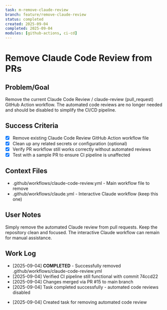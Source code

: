 ```yaml
---
task: m-remove-claude-review
branch: feature/remove-claude-review
status: completed
created: 2025-09-04
completed: 2025-09-04
modules: [github-actions, ci-cd]
---
```


# Remove Claude Code Review from PRs

## Problem/Goal
Remove the current Claude Code Review / claude-review (pull_request) GitHub Action workflow. The automated code reviews are no longer needed and should be disabled to simplify the CI/CD pipeline.

## Success Criteria
- [x] Remove existing Claude Code Review GitHub Action workflow file
- [x] Clean up any related secrets or configuration (optional)
- [x] Verify PR workflow still works correctly without automated reviews
- [x] Test with a sample PR to ensure CI pipeline is unaffected

## Context Files
<!-- Added by context-gathering agent or manually -->
- .github/workflows/claude-code-review.yml - Main workflow file to remove
- .github/workflows/claude.yml - Interactive Claude workflow (keep this one)

## User Notes
Simply remove the automated Claude review from pull requests. Keep the repository clean and focused. The interactive Claude workflow can remain for manual assistance.

## Work Log
- [2025-09-04] **COMPLETED** - Successfully removed .github/workflows/claude-code-review.yml
- [2025-09-04] Verified CI pipeline still functional with commit 74ccd22
- [2025-09-04] Changes merged via PR #15 to main branch
- [2025-09-04] Task completed successfully - automated code reviews disabled
<!-- Updated as work progresses -->
- [2025-09-04] Created task for removing automated code review
